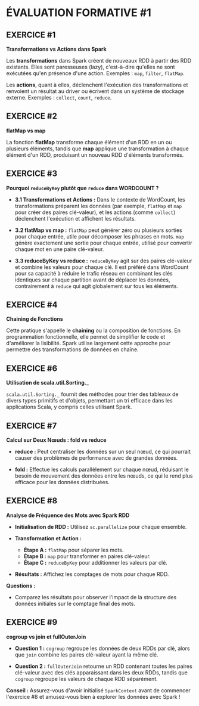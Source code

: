 # ÉVALUATION FORMATIVE #1

## EXERCICE #1
**Transformations vs Actions dans Spark**

Les **transformations** dans Spark créent de nouveaux RDD à partir des RDD existants. Elles sont paresseuses (lazy), c'est-à-dire qu'elles ne sont exécutées qu'en présence d'une action. Exemples : `map`, `filter`, `flatMap`.

Les **actions**, quant à elles, déclenchent l'exécution des transformations et renvoient un résultat au driver ou écrivent dans un système de stockage externe. Exemples : `collect`, `count`, `reduce`.

## EXERCICE #2
**flatMap vs map**

La fonction **flatMap** transforme chaque élément d'un RDD en un ou plusieurs éléments, tandis que **map** applique une transformation à chaque élément d'un RDD, produisant un nouveau RDD d'éléments transformés.

## EXERCICE #3
**Pourquoi `reduceByKey` plutôt que `reduce` dans WORDCOUNT ?**

- **3.1 Transformations et Actions :** Dans le contexte de WordCount, les transformations préparent les données (par exemple, `flatMap` et `map` pour créer des paires clé-valeur), et les actions (comme `collect`) déclenchent l'exécution et affichent les résultats.
  
- **3.2 flatMap vs map :** `flatMap` peut générer zéro ou plusieurs sorties pour chaque entrée, utile pour décomposer les phrases en mots. `map` génère exactement une sortie pour chaque entrée, utilisé pour convertir chaque mot en une paire clé-valeur.
  
- **3.3 reduceByKey vs reduce :** `reduceByKey` agit sur des paires clé-valeur et combine les valeurs pour chaque clé. Il est préféré dans WordCount pour sa capacité à réduire le trafic réseau en combinant les clés identiques sur chaque partition avant de déplacer les données, contrairement à `reduce` qui agit globalement sur tous les éléments.

## EXERCICE #4
**Chaining de Fonctions**

Cette pratique s'appelle le **chaining** ou la composition de fonctions. En programmation fonctionnelle, elle permet de simplifier le code et d'améliorer la lisibilité. Spark utilise largement cette approche pour permettre des transformations de données en chaîne.

## EXERCICE #6
**Utilisation de scala.util.Sorting._**

`scala.util.Sorting._` fournit des méthodes pour trier des tableaux de divers types primitifs et d'objets, permettant un tri efficace dans les applications Scala, y compris celles utilisant Spark.

## EXERCICE #7
**Calcul sur Deux Nœuds : fold vs reduce**

- **reduce :** Peut centraliser les données sur un seul nœud, ce qui pourrait causer des problèmes de performance avec de grandes données.
  
- **fold :** Effectue les calculs parallèlement sur chaque nœud, réduisant le besoin de mouvement des données entre les nœuds, ce qui le rend plus efficace pour les données distribuées.

## EXERCICE #8
**Analyse de Fréquence des Mots avec Spark RDD**

- **Initialisation de RDD :** Utilisez `sc.parallelize` pour chaque ensemble.
  
- **Transformation et Action :**
  - **Étape A :** `flatMap` pour séparer les mots.
  - **Étape B :** `map` pour transformer en paires clé-valeur.
  - **Étape C :** `reduceByKey` pour additionner les valeurs par clé.
  
- **Résultats :** Affichez les comptages de mots pour chaque RDD.

**Questions :**

- Comparez les résultats pour observer l'impact de la structure des données initiales sur le comptage final des mots.

## EXERCICE #9
**cogroup vs join et fullOuterJoin**

- **Question 1 :** `cogroup` regroupe les données de deux RDDs par clé, alors que `join` combine les paires clé-valeur ayant la même clé.
  
- **Question 2 :** `fullOuterJoin` retourne un RDD contenant toutes les paires clé-valeur avec des clés apparaissant dans les deux RDDs, tandis que `cogroup` regroupe les valeurs de chaque RDD séparément.

**Conseil :** Assurez-vous d'avoir initialisé `SparkContext` avant de commencer l'exercice #8 et amusez-vous bien à explorer les données avec Spark !